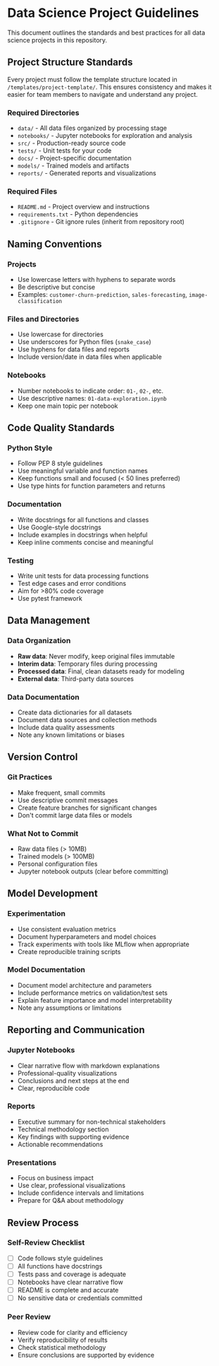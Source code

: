 # Data Science Project Guidelines

This document outlines the standards and best practices for all data science projects in this repository.

## Project Structure Standards

Every project must follow the template structure located in `/templates/project-template/`. This ensures consistency and makes it easier for team members to navigate and understand any project.

### Required Directories

- `data/` - All data files organized by processing stage
- `notebooks/` - Jupyter notebooks for exploration and analysis
- `src/` - Production-ready source code
- `tests/` - Unit tests for your code
- `docs/` - Project-specific documentation
- `models/` - Trained models and artifacts
- `reports/` - Generated reports and visualizations

### Required Files

- `README.md` - Project overview and instructions
- `requirements.txt` - Python dependencies
- `.gitignore` - Git ignore rules (inherit from repository root)

## Naming Conventions

### Projects
- Use lowercase letters with hyphens to separate words
- Be descriptive but concise
- Examples: `customer-churn-prediction`, `sales-forecasting`, `image-classification`

### Files and Directories
- Use lowercase for directories
- Use underscores for Python files (`snake_case`)
- Use hyphens for data files and reports
- Include version/date in data files when applicable

### Notebooks
- Number notebooks to indicate order: `01-`, `02-`, etc.
- Use descriptive names: `01-data-exploration.ipynb`
- Keep one main topic per notebook

## Code Quality Standards

### Python Style
- Follow PEP 8 style guidelines
- Use meaningful variable and function names
- Keep functions small and focused (< 50 lines preferred)
- Use type hints for function parameters and returns

### Documentation
- Write docstrings for all functions and classes
- Use Google-style docstrings
- Include examples in docstrings when helpful
- Keep inline comments concise and meaningful

### Testing
- Write unit tests for data processing functions
- Test edge cases and error conditions
- Aim for >80% code coverage
- Use pytest framework

## Data Management

### Data Organization
- **Raw data**: Never modify, keep original files immutable
- **Interim data**: Temporary files during processing
- **Processed data**: Final, clean datasets ready for modeling
- **External data**: Third-party data sources

### Data Documentation
- Create data dictionaries for all datasets
- Document data sources and collection methods
- Include data quality assessments
- Note any known limitations or biases

## Version Control

### Git Practices
- Make frequent, small commits
- Use descriptive commit messages
- Create feature branches for significant changes
- Don't commit large data files or models

### What Not to Commit
- Raw data files (> 10MB)
- Trained models (> 100MB)
- Personal configuration files
- Jupyter notebook outputs (clear before committing)

## Model Development

### Experimentation
- Use consistent evaluation metrics
- Document hyperparameters and model choices
- Track experiments with tools like MLflow when appropriate
- Create reproducible training scripts

### Model Documentation
- Document model architecture and parameters
- Include performance metrics on validation/test sets
- Explain feature importance and model interpretability
- Note any assumptions or limitations

## Reporting and Communication

### Jupyter Notebooks
- Clear narrative flow with markdown explanations
- Professional-quality visualizations
- Conclusions and next steps at the end
- Clear, reproducible code

### Reports
- Executive summary for non-technical stakeholders
- Technical methodology section
- Key findings with supporting evidence
- Actionable recommendations

### Presentations
- Focus on business impact
- Use clear, professional visualizations
- Include confidence intervals and limitations
- Prepare for Q&A about methodology

## Review Process

### Self-Review Checklist
- [ ] Code follows style guidelines
- [ ] All functions have docstrings
- [ ] Tests pass and coverage is adequate
- [ ] Notebooks have clear narrative flow
- [ ] README is complete and accurate
- [ ] No sensitive data or credentials committed

### Peer Review
- Review code for clarity and efficiency
- Verify reproducibility of results
- Check statistical methodology
- Ensure conclusions are supported by evidence